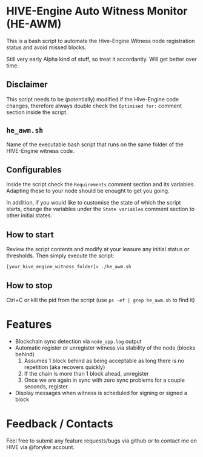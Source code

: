 # HIVE-Engine Auto Witness Monitor (HE-AWM)

This is a bash script to automate the Hive-Engine Witness node registration status and avoid missed blocks.

Still very early Alpha kind of stuff, so treat it accordantly.
Will get better over time.

## Disclaimer
This script needs to be (potentially) modified if the Hive-Engine code changes, therefore always double check the `Optimised for:` comment section inside the script.

## `he_awm.sh`
Name of the executable bash script that runs on the same folder of the HIVE-Engine witness code.

## Configurables
Inside the script check the `Requirements` comment section and its variables. Adapting these to your node should be enought to get you going.

In addition, if you would like to customise the state of which the script starts, change the variables under the `State variables` comment section to other initial states.

## How to start
Review the script contents and modify at your leasure any initial status or thresholds. Then simply execute the script:
```
[your_hive_engine_witness_folder]> ./he_awm.sh
```

## How to stop
Ctrl+C or kill the pid from the script (use `ps -ef | grep he_awm.sh` to find it)

# Features
 - Blockchain sync detection via `node_app.log` output
 - Automatic register or unregister witness via stability of the node (blocks behind)
   1. Assumes 1 block behind as being acceptable as long there is no repetition (aka recovers quickly)
   2. If the chain is more than 1 block ahead, unregister
   3. Once we are again in sync with zero sync problems for a couple seconds, register
- Display messages when witness is scheduled for signing or signed a block

# Feedback / Contacts
Feel free to submit any feature requests/bugs via github or to contact me on HIVE via @forykw account.
